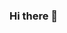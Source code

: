 ### Hi there 👋

<!--
**Kumar-ranjan12345/Kumar-ranjan12345** is a ✨ _special_ ✨ repository because its `README.md` (this file) appears on your GitHub profile.

Here are some ideas to get you started:

- 🔭 I’m currently working on ... Machine Learning/Deep Learning projects .
- 🌱 I’m currently learning DevOps , cloud services , machine learning on Azure/AWS .
- 🤔 I’m looking for help with ...
- 💬 Discuss with me about ... Machine Learning , Deep Learning
- 📫 How to reach me: ... https://www.linkedin.com/in/kumar-ranjan-kamila-a28612187/  , kumar.ranjan.kamila@gmail.com
- 😄 Pronouns: ... He/Him/His
- ⚡ Fun fact: ... I like cooking .
-->
